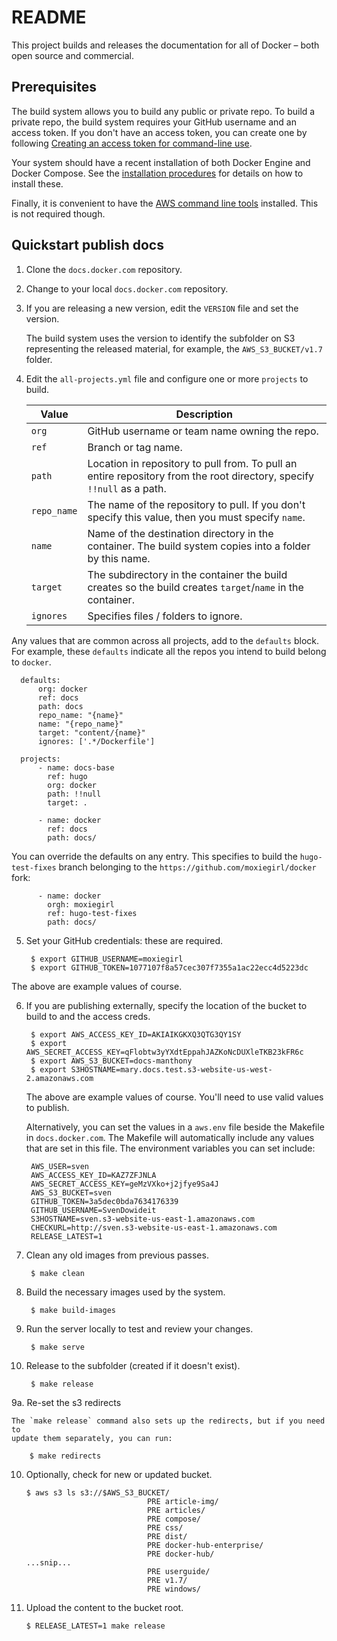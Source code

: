 # README 

This project builds and releases the documentation for all of Docker &ndash; both open source and commercial. 

## Prerequisites
  
 The build system allows you to build any public or private repo. To build a
 private repo, the build system requires your GitHub username and an access
 token. If you don't have an access token, you can create one by following
 [Creating an access token for command-line
 use](https://help.github.com/articles/creating-an-access-token-for-command-line-use/).
   
 Your system should have a recent installation of both Docker Engine and Docker
 Compose.  See the [installation procedures](http://docs.docker.com/) for
 details on how to install these.
 
 Finally, it is convenient to have the [AWS command line
 tools](http://aws.amazon.com/cli/) installed. This is not required though.

## Quickstart publish docs

1. Clone the `docs.docker.com` repository.
    
2. Change to your local `docs.docker.com` repository.

3. If you are releasing a new version, edit the `VERSION` file and set the version.
  
    The build system uses the version to identify the subfolder on S3 representing the released material, for example, the `AWS_S3_BUCKET/v1.7` folder.
    
4. Edit the `all-projects.yml` file and configure one or more `projects` to build.

    | Value       | Description                                                                                                             |
    |-------------|-------------------------------------------------------------------------------------------------------------------------|
    | `org`       | GitHub username or team name owning the repo.                                                                                           |
    | `ref`       | Branch or tag name.                                                                                                     |
    | `path`      | Location in repository to pull from.  To pull an entire repository from the root directory, specify `!!null` as a path. |
    | `repo_name` | The name of the repository to pull. If you don't specify this value, then you must specify `name`.                      |
    | `name`      | Name of the destination directory in the container. The build system copies into a folder by this name.                 |
    | `target`    | The subdirectory in the container the build creates so the build creates `target`/`name` in the container.              |
    | `ignores`   | Specifies files / folders to ignore.                                                                                    |

  Any values that are common across all projects, add to the `defaults` block.
  For example, these `defaults` indicate all the repos you intend to build
  belong to `docker`.
  
      defaults:
          org: docker
          ref: docs
          path: docs
          repo_name: "{name}"
          name: "{repo_name}"
          target: "content/{name}"
          ignores: ['.*/Dockerfile']

      projects:
          - name: docs-base
            ref: hugo
            org: docker
            path: !!null
            target: .

          - name: docker
            ref: docs
            path: docs/

  You can override the defaults on any entry. This specifies to build the
  `hugo-test-fixes` branch belonging to the `https://github.com/moxiegirl/docker`
  fork:
  
          - name: docker
            orgh: moxiegirl
            ref: hugo-test-fixes
            path: docs/
            
5. Set your GitHub credentials: these are required. 

        $ export GITHUB_USERNAME=moxiegirl
        $ export GITHUB_TOKEN=1077107f8a57cec307f7355a1ac22ecc4d5223dc
        
  The above are example values of course. 
        
6. If you are publishing externally, specify the location of the bucket to build to and the access creds. 
  
        $ export AWS_ACCESS_KEY_ID=AKIAIKGKXQ3QTG3QY1SY
        $ export AWS_SECRET_ACCESS_KEY=qFlobtw3yYXdtEppahJAZKoNcDUXleTKB23kFR6c
        $ export AWS_S3_BUCKET=docs-manthony
        $ export S3HOSTNAME=mary.docs.test.s3-website-us-west-2.amazonaws.com

    The above are example values of course. You'll need to use valid values to publish.

    Alternatively, you can set the values in a `aws.env` file beside the Makefile in `docs.docker.com`.
    The Makefile will automatically include any values that are set in this file.
    The environment variables you can set include:

        AWS_USER=sven
        AWS_ACCESS_KEY_ID=KAZ7ZFJNLA
        AWS_SECRET_ACCESS_KEY=geMzVXko+j2jfye9Sa4J
        AWS_S3_BUCKET=sven
        GITHUB_TOKEN=3a5dec0bda7634176339
        GITHUB_USERNAME=SvenDowideit
        S3HOSTNAME=sven.s3-website-us-east-1.amazonaws.com
        CHECKURL=http://sven.s3-website-us-east-1.amazonaws.com
        RELEASE_LATEST=1

6. Clean any old images from previous passes.

        $ make clean

7. Build the necessary images used by the system.

        $ make build-images

8. Run the server locally to test and review your changes.

        $ make serve

9. Release to the subfolder (created if it doesn't exist).

        $ make release     

9a. Re-set the s3 redirects

    The `make release` command also sets up the redirects, but if you need to
    update them separately, you can run:

        $ make redirects

10. Optionally, check for new or updated bucket.

        $ aws s3 ls s3://$AWS_S3_BUCKET/
                                   PRE article-img/
                                   PRE articles/
                                   PRE compose/
                                   PRE css/
                                   PRE dist/
                                   PRE docker-hub-enterprise/
                                   PRE docker-hub/
        ...snip...
                                   PRE userguide/
                                   PRE v1.7/
                                   PRE windows/

11. Upload the content to the bucket root.

        $ RELEASE_LATEST=1 make release 



